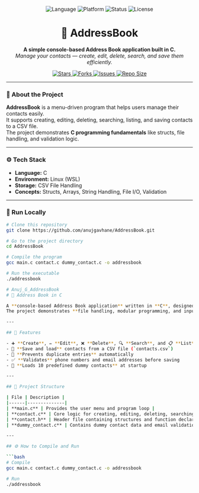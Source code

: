 <p align="center">
  <img src="https://img.shields.io/badge/Language-C-blue?style=for-the-badge" alt="Language">
  <img src="https://img.shields.io/badge/Platform-Linux%20(WSL)-green?style=for-the-badge" alt="Platform">
  <img src="https://img.shields.io/badge/Status-Completed-success?style=for-the-badge" alt="Status">
  <img src="https://img.shields.io/github/license/anujgavhane/AddressBook?style=for-the-badge" alt="License">
</p>

<h1 align="center">📖 AddressBook</h1>

<p align="center">
  <b>A simple console-based Address Book application built in C.</b><br>
  <i>Manage your contacts — create, edit, delete, search, and save them efficiently.</i>
</p>

<p align="center">
  <a href="https://github.com/anujgavhane/AddressBook/stargazers">
    <img src="https://img.shields.io/github/stars/anujgavhane/AddressBook?color=yellow&style=flat-square" alt="Stars">
  </a>
  <a href="https://github.com/anujgavhane/AddressBook/network/members">
    <img src="https://img.shields.io/github/forks/anujgavhane/AddressBook?color=lightblue&style=flat-square" alt="Forks">
  </a>
  <a href="https://github.com/anujgavhane/AddressBook/issues">
    <img src="https://img.shields.io/github/issues/anujgavhane/AddressBook?color=red&style=flat-square" alt="Issues">
  </a>
  <a href="https://github.com/anujgavhane/AddressBook">
    <img src="https://img.shields.io/github/repo-size/anujgavhane/AddressBook?color=orange&style=flat-square" alt="Repo Size">
  </a>
</p>

---

### 🧠 About the Project

**AddressBook** is a menu-driven program that helps users manage their contacts easily.  
It supports creating, editing, deleting, searching, listing, and saving contacts to a CSV file.  
The project demonstrates **C programming fundamentals** like structs, file handling, and validation logic.

---

### ⚙️ Tech Stack

- **Language:** C  
- **Environment:** Linux (WSL)  
- **Storage:** CSV File Handling  
- **Concepts:** Structs, Arrays, String Handling, File I/O, Validation

---

### 🚀 Run Locally

```bash
# Clone this repository
git clone https://github.com/anujgavhane/AddressBook.git

# Go to the project directory
cd AddressBook

# Compile the program
gcc main.c contact.c dummy_contact.c -o addressbook

# Run the executable
./addressbook

# Anuj_G_AddressBook
# 📖 Address Book in C

A **console-based Address Book application** written in **C**, designed to help users manage contact information efficiently.  
The project demonstrates **file handling, modular programming, and input validation** — making it ideal for beginners learning C programming.

---

## 🧩 Features

- ➕ **Create**, ✏️ **Edit**, ❌ **Delete**, 🔍 **Search**, and 📋 **List** contacts  
- 💾 **Save and load** contacts from a CSV file (`contacts.csv`)  
- 🔁 **Prevents duplicate entries** automatically  
- ✅ **Validates** phone numbers and email addresses before saving  
- 👥 **Loads 10 predefined dummy contacts** at startup  

---

## 📁 Project Structure

| File | Description |
|------|--------------|
| **main.c** | Provides the user menu and program loop |
| **contact.c** | Core logic for creating, editing, deleting, searching, listing, saving, and loading contacts |
| **contact.h** | Header file containing structures and function declarations |
| **dummy_contact.c** | Contains dummy contact data and email validation function |

---

## ⚙️ How to Compile and Run

```bash
# Compile
gcc main.c contact.c dummy_contact.c -o addressbook

# Run
./addressbook
